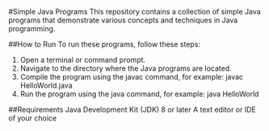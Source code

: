 #Simple Java Programs
This repository contains a collection of simple Java programs that demonstrate various concepts and techniques in Java programming.

##How to Run
To run these programs, follow these steps:

1. Open a terminal or command prompt.
2. Navigate to the directory where the Java programs are located.
3. Compile the program using the javac command, for example: javac HelloWorld.java
4. Run the program using the java command, for example: java HelloWorld
   
##Requirements
Java Development Kit (JDK) 8 or later
A text editor or IDE of your choice

